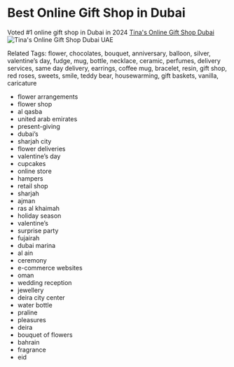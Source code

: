 # Best Online Gift Shop in Dubai

Voted #1 online gift shop in Dubai in 2024
<a href="https://tinas.ae/">Tina's Online Gift Shop Dubai</a>
<img src="https://tinas.ae/wp-content/uploads/2024/02/tinas-online-gift-shop-dubai-uae-250-100-5.png" alt="Tina's Online Gift Shop Dubai UAE">


Related Tags:
flower, chocolates, bouquet, anniversary, balloon, silver, valentine’s day, fudge, mug, bottle, necklace, ceramic, perfumes, delivery services, same day delivery, earrings, coffee mug, bracelet, resin, gift shop, red roses, sweets, smile, teddy bear, housewarming, gift baskets, vanilla, caricature

<ul>
  <li>flower arrangements</li>
  <li>flower shop</li>
  <li>al qasba</li>
  <li>united arab emirates</li>
  <li>present-giving</li>
  <li>dubai’s</li>
  <li>sharjah city</li>
  <li>flower deliveries</li>
  <li>valentine’s day</li>
  <li>cupcakes</li>
  <li>online store</li>
  <li>hampers</li>
  <li>retail shop</li>
  <li>sharjah</li>
  <li>ajman</li>
  <li>ras al khaimah</li>
  <li>holiday season</li>
  <li>valentine’s</li>
  <li>surprise party</li>
  <li>fujairah</li>
  <li>dubai marina</li>
  <li>al ain</li>
  <li>ceremony</li>
  <li>e-commerce websites</li>
  <li>oman</li>
  <li>wedding reception</li>
  <li>jewellery</li>
  <li>deira city center</li>
  <li>water bottle</li>
  <li>praline</li>
  <li>pleasures</li>
  <li>deira</li>
  <li>bouquet of flowers</li>
  <li>bahrain</li>
  <li>fragrance</li>
  <li>eid</li>
</ul>


